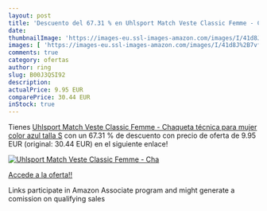 ```yaml
---
layout: post
title: 'Descuento del 67.31 % en Uhlsport Match Veste Classic Femme - Cha'
date: 
thumbnailImage: 'https://images-eu.ssl-images-amazon.com/images/I/41d8J%2B7vf0L._SL200_.jpg'
images: [ 'https://images-eu.ssl-images-amazon.com/images/I/41d8J%2B7vf0L._SL200_.jpg' ]
comments: true
category: ofertas
author: ring
slug: B00J3QSI92
description:
actualPrice: 9.95 EUR
comparePrice: 30.44 EUR
inStock: true
---
```


Tienes [Uhlsport Match Veste Classic Femme - Chaqueta técnica para mujer  color azul  talla S](https://www.amazon.es/dp/B00J3QSI92/?tag=tolees-21) con un 67.31 % de descuento con precio de oferta de 9.95 EUR (original: 30.44 EUR) en el siguiente enlace!

[![Uhlsport Match Veste Classic Femme - Cha](https://images-eu.ssl-images-amazon.com/images/I/41d8J%2B7vf0L._SL200_.jpg)](https://www.amazon.es/dp/B00J3QSI92/?tag=tolees-21)

[Accede a la oferta!!](https://www.amazon.es/dp/B00J3QSI92/?tag=tolees-21)

Links participate in Amazon Associate program and might generate a comission on qualifying sales


